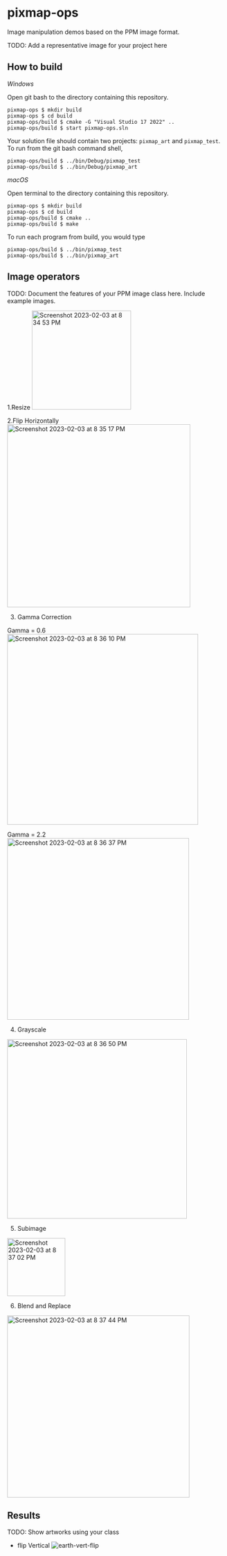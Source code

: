 # pixmap-ops

Image manipulation demos based on the PPM image format.

TODO: Add a representative image for your project here

## How to build

*Windows*

Open git bash to the directory containing this repository.

```
pixmap-ops $ mkdir build
pixmap-ops $ cd build
pixmap-ops/build $ cmake -G "Visual Studio 17 2022" ..
pixmap-ops/build $ start pixmap-ops.sln
```

Your solution file should contain two projects: `pixmap_art` and `pixmap_test`.
To run from the git bash command shell, 

```
pixmap-ops/build $ ../bin/Debug/pixmap_test
pixmap-ops/build $ ../bin/Debug/pixmap_art
```

*macOS*

Open terminal to the directory containing this repository.

```
pixmap-ops $ mkdir build
pixmap-ops $ cd build
pixmap-ops/build $ cmake ..
pixmap-ops/build $ make
```

To run each program from build, you would type

```
pixmap-ops/build $ ../bin/pixmap_test
pixmap-ops/build $ ../bin/pixmap_art
```

## Image operators

TODO: Document the features of your PPM image class here. Include example images.

1.Resize 
<img width="229" alt="Screenshot 2023-02-03 at 8 34 53 PM" src="https://user-images.githubusercontent.com/102636198/216749124-c531356d-868e-4f30-bc3b-405abb20e860.png">

2.Flip Horizontally
<img width="423" alt="Screenshot 2023-02-03 at 8 35 17 PM" src="https://user-images.githubusercontent.com/102636198/216749160-d9b1627e-fdd4-43e4-a2f1-c92b4c03beee.png">

3. Gamma Correction

Gamma = 0.6
<img width="441" alt="Screenshot 2023-02-03 at 8 36 10 PM" src="https://user-images.githubusercontent.com/102636198/216749179-3f6c13e9-3524-4307-915b-5540195aedd6.png">


Gamma = 2.2
<img width="420" alt="Screenshot 2023-02-03 at 8 36 37 PM" src="https://user-images.githubusercontent.com/102636198/216749193-feccd2a9-7946-4615-b5cf-763e33a7b652.png">

4. Grayscale
<img width="415" alt="Screenshot 2023-02-03 at 8 36 50 PM" src="https://user-images.githubusercontent.com/102636198/216749231-4ab86eb0-d7f2-4707-b9f3-0f6dc0027a2c.png">

5. Subimage
<img width="134" alt="Screenshot 2023-02-03 at 8 37 02 PM" src="https://user-images.githubusercontent.com/102636198/216749245-00c64851-3875-41aa-beb7-b248eb18bba0.png">



6. Blend and Replace
<img width="421" alt="Screenshot 2023-02-03 at 8 37 44 PM" src="https://user-images.githubusercontent.com/102636198/216749255-2a90b16e-19a6-4cd1-9fae-611e6c0a7f75.png">



## Results

TODO: Show artworks using your class

* flip Vertical
![earth-vert-flip](https://user-images.githubusercontent.com/102636198/218182727-3aebd4be-1879-4112-bd23-17dcdef6baef.png)

